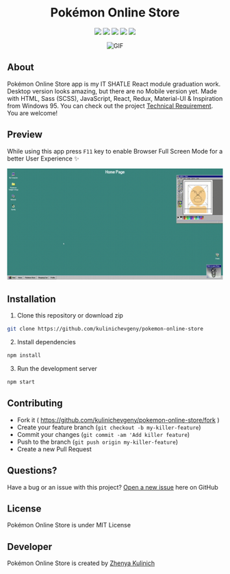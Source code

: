 <h1 align="center">Pokémon Online Store</h1>

<p align="center">
    <a href="https://github.com/kulinichevgeny/pokemon-online-store/graphs/contributors" alt="Contributors">
        <img src="https://img.shields.io/github/contributors/kulinichevgeny/pokemon-online-store" /></a>
    <a href="#" alt="Activity">
        <img src="https://img.shields.io/github/commit-activity/m/kulinichevgeny/pokemon-online-store" /></a>
    <a href="#" alt="Last commit">
        <img src="https://img.shields.io/github/last-commit/kulinichevgeny/pokemon-online-store" /></a>
    <a href="https://github.com/kulinichevgeny/pokemon-online-store/blob/master/LICENSE" alt="License">
        <img src="https://img.shields.io/github/license/kulinichevgeny/pokemon-online-store.svg" /></a>
    <a href="#" alt="License">
        <img src="https://badge.fury.io/js/npm.svg" /></a>
</p>


<p align=center>
    <img alt="GIF" src="public/bulbasaur.gif" width="600px" />
</p>

## About
Pokémon Online Store app is my IT SHATLE React module graduation work. Desktop version looks amazing, but there are no Mobile version yet.
Made with HTML, Sass (SCSS), JavaScript, React, Redux, Material-UI & Inspiration from Windows 95.
You can check out the project [Technical Requirement](https://github.com/kulinichevgeny/pokemon-online-store/blob/master/public/TechnicalRequirement.md).
You are welcome!

## Preview
While using this app press `F11` key to enable Browser Full Screen Mode for a better User Experience ✨

<p align=center>
    <img alt="GIF" src="public/preview.gif" width="1080px" />
</p>

## Installation
1. Clone this repository or download zip
```bash
git clone https://github.com/kulinichevgeny/pokemon-online-store
```

2. Install dependencies
```bash
npm install
```

3. Run the development server
```bash
npm start
```

## Contributing
- Fork it ( https://github.com/kulinichevgeny/pokemon-online-store/fork )
- Create your feature branch (`git checkout -b my-killer-feature`)
- Commit your changes (`git commit -am 'Add killer feature`)
- Push to the branch (`git push origin my-killer-feature`)
- Create a new Pull Request

## Questions?
Have a bug or an issue with this project? [Open a new issue](https://github.com/kulinichevgeny/pokemon-online-store/issues/new) here on GitHub

## License
Pokémon Online Store is under MIT License

## Developer
Pokémon Online Store is created by [Zhenya Kulinich](https://github.com/kulinichevgeny)